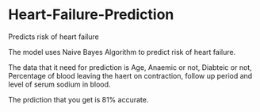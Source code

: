 # Heart-Failure-Prediction
Predicts risk of heart failure

The model uses Naive Bayes Algorithm to predict risk of heart failure.

The data that it need for prediction is Age, Anaemic or not, Diabteic or not, Percentage of blood leaving the haert on contraction, follow up period and level of serum sodium in blood.

The prdiction that you get is 81% accurate.
